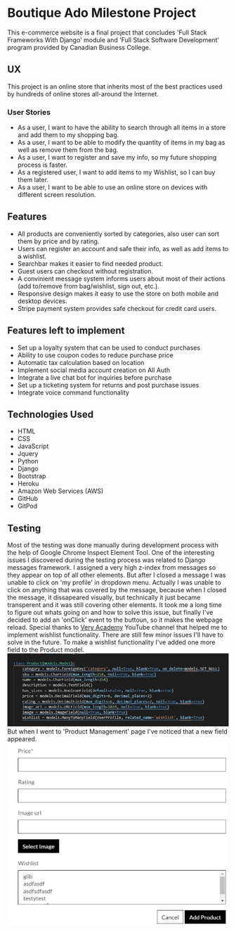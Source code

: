 # Boutique Ado Milestone Project

This e-commerce website is a final project that concludes 'Full Stack Frameworks With Django' module and 'Full Stack Software Development' program provided by Canadian Business College.

## UX

This project is an online store that inherits most of the best practices used by hundreds of online stores all-around the Internet.

### User Stories

- As a user, I want to have the ability to search through all items in a store and add them to my shopping bag.
- As a user, I want to be able to modify the quantity of items in my bag as well as remove them from the bag.
- As a user, I want to register and save my info, so my future shopping process is faster.
- As a registered user, I want to add items to my Wishlist, so I can buy them later.
- As a user, I want to be able to use an online store on devices with different screen resolution.

## Features

- All products are conveniently sorted by categories, also user can sort them by price and by rating.
- Users can register an account and safe their info, as well as add items to a wishlist.
- Searchbar makes it easier to find needed product.
- Guest users can checkout without registration.
- A convinient message system informs users about most of their actions (add to/remove from bag/wishlist, sign out, etc.).
- Responsive design makes it easy to use the store on both mobile and desktop devices.
- Stripe payment system provides safe checkout for credit card users.

## Features left to implement

- Set up a loyalty system that can be used to conduct purchases
- Ability to use coupon codes to reduce purchase price
- Automatic tax calculation based on location
- Implement social media account creation on All Auth
- Integrate a live chat bot for inquiries before purchase
- Set up a ticketing system for returns and post purchase issues
- Integrate voice command functionality

## Technologies Used
- HTML
- CSS
- JavaScript
- Jquery
- Python
- Django
- Bootstrap
- Heroku
- Amazon Web Services (AWS) 
- GitHub
- GitPod

## Testing

Most of the testing was done manually during development process with the help of Google Chrome Inspect Element Tool.
One of the interesting issues I discovered during the testing process was related to Django messages framework.
I assigned a very high z-index from messages so they appear on top of all other elements. But after I closed a message I was unable to click on 'my profile' in dropdown menu. Actually I was unable to click on anything that was covered by the message, because when I closed the message, it dissapeared visually, but technically it just became transperent and it was still covering other elements. It took me a long time to figure out whats going on and how to solve this issue, but finally I've decided to add an 'onClick' event to the buttoun, so it makes the webpage reload.
Special thanks to [Very Academy](https://www.youtube.com/channel/UC1mxuk7tuQT2D0qTMgKji3w) YouTube channel that helped me to implement wishlist functionality.
There are still few minor issues I'll have to solve in the future. To make a wishlist functionality I've added one more field to the Product model.<br/>
![model](/pics/model.jpg)
But when I went to 'Product Management' page I've noticed that a new field appeared.<br/>
![product](/pics/product.jpg)

